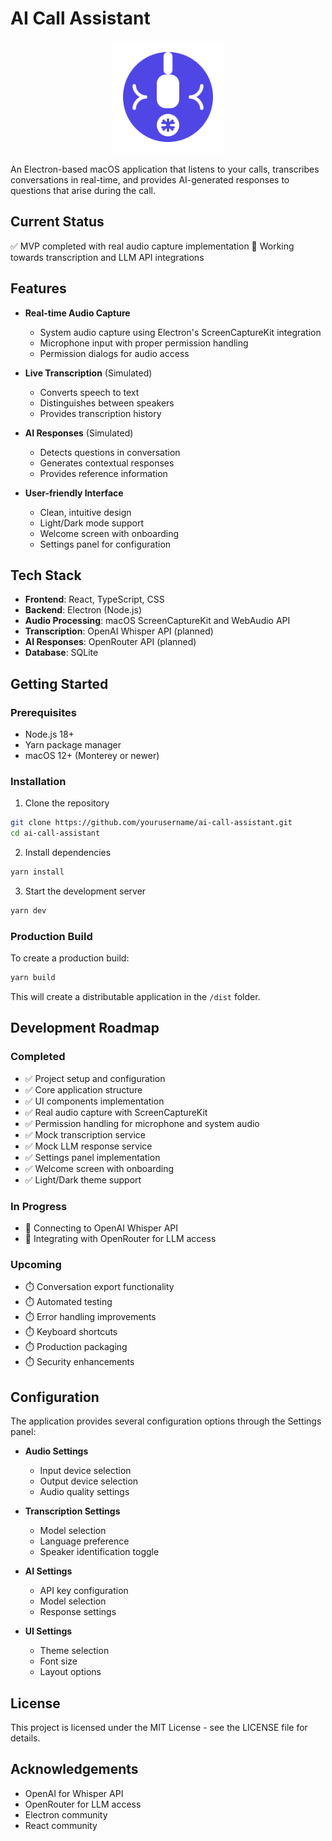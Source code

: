 # AI Call Assistant

<p align="center">
  <img src="public/logo.svg" alt="AI Call Assistant Logo" width="180">
</p>

An Electron-based macOS application that listens to your calls, transcribes conversations in real-time, and provides AI-generated responses to questions that arise during the call.

## Current Status

✅ MVP completed with real audio capture implementation
🚧 Working towards transcription and LLM API integrations

## Features

- **Real-time Audio Capture**
  - System audio capture using Electron's ScreenCaptureKit integration
  - Microphone input with proper permission handling
  - Permission dialogs for audio access

- **Live Transcription** (Simulated)
  - Converts speech to text
  - Distinguishes between speakers
  - Provides transcription history

- **AI Responses** (Simulated)
  - Detects questions in conversation
  - Generates contextual responses
  - Provides reference information

- **User-friendly Interface**
  - Clean, intuitive design
  - Light/Dark mode support
  - Welcome screen with onboarding
  - Settings panel for configuration

## Tech Stack

- **Frontend**: React, TypeScript, CSS
- **Backend**: Electron (Node.js)
- **Audio Processing**: macOS ScreenCaptureKit and WebAudio API
- **Transcription**: OpenAI Whisper API (planned)
- **AI Responses**: OpenRouter API (planned)
- **Database**: SQLite

## Getting Started

### Prerequisites

- Node.js 18+ 
- Yarn package manager
- macOS 12+ (Monterey or newer)

### Installation

1. Clone the repository
```bash
git clone https://github.com/yourusername/ai-call-assistant.git
cd ai-call-assistant
```

2. Install dependencies
```bash
yarn install
```

3. Start the development server
```bash
yarn dev
```

### Production Build

To create a production build:

```bash
yarn build
```

This will create a distributable application in the `/dist` folder.

## Development Roadmap

### Completed
- ✅ Project setup and configuration
- ✅ Core application structure
- ✅ UI components implementation
- ✅ Real audio capture with ScreenCaptureKit
- ✅ Permission handling for microphone and system audio
- ✅ Mock transcription service
- ✅ Mock LLM response service
- ✅ Settings panel implementation
- ✅ Welcome screen with onboarding
- ✅ Light/Dark theme support

### In Progress
- 🚧 Connecting to OpenAI Whisper API
- 🚧 Integrating with OpenRouter for LLM access

### Upcoming
- ⏱️ Conversation export functionality
- ⏱️ Automated testing
- ⏱️ Error handling improvements
- ⏱️ Keyboard shortcuts
- ⏱️ Production packaging
- ⏱️ Security enhancements

## Configuration

The application provides several configuration options through the Settings panel:

- **Audio Settings**
  - Input device selection
  - Output device selection
  - Audio quality settings

- **Transcription Settings**
  - Model selection
  - Language preference
  - Speaker identification toggle

- **AI Settings**
  - API key configuration
  - Model selection
  - Response settings

- **UI Settings**
  - Theme selection
  - Font size
  - Layout options

## License

This project is licensed under the MIT License - see the LICENSE file for details.

## Acknowledgements

- OpenAI for Whisper API
- OpenRouter for LLM access
- Electron community
- React community 
